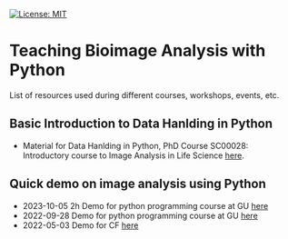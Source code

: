 [![License: MIT](https://img.shields.io/badge/License-MIT-yellow.svg)](https://opensource.org/licenses/MIT)

# Teaching Bioimage Analysis with Python

List of resources used during different courses, workshops, events, etc.

## Basic Introduction to Data Hanlding in Python

* Material for Data Hanlding in Python, PhD Course SC00028: Introductory course to Image Analysis in Life Science [here](./basic-data-handling-BAND/).

## Quick demo on image analysis using Python

* 2023-10-05 2h Demo for python programming course at GU [here](./short-lectures-demos/pyBIAS_2h_240926/)
* 2022-09-28 Demo for python programming course at GU [here](./short-lectures-demos/quick_demo_220928/)
* 2022-05-03 Demo for CF [here](./short-lectures-demos/quick_demo_220503/)
